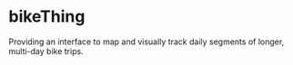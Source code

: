 # bikeThing

Providing an interface to map and visually track daily segments of longer, multi-day bike trips.
